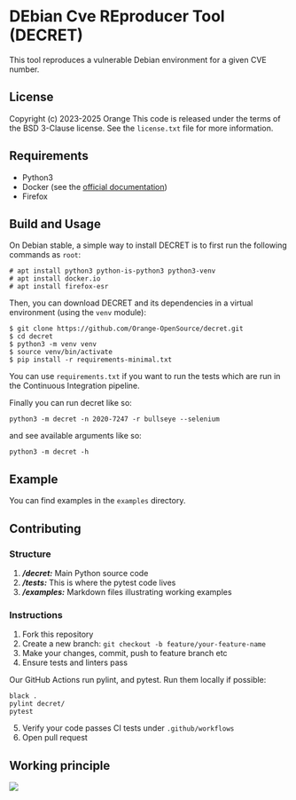 # DEbian Cve REproducer Tool (DECRET)

This tool reproduces a vulnerable Debian environment for a given CVE number.  


## License 

Copyright (c) 2023-2025 Orange
This code is released under the terms of the BSD 3-Clause license. See the `license.txt` file for more information.


## Requirements

- Python3
- Docker (see the [official documentation](https://docs.docker.com/engine/install/))
- Firefox


## Build and Usage

On Debian stable, a simple way to install DECRET is to first run the
following commands as `root`:

```shell
# apt install python3 python-is-python3 python3-venv
# apt install docker.io
# apt install firefox-esr
```

Then, you can download DECRET and its dependencies in a virtual
environment (using the `venv` module):

```shell
$ git clone https://github.com/Orange-OpenSource/decret.git
$ cd decret
$ python3 -m venv venv
$ source venv/bin/activate
$ pip install -r requirements-minimal.txt
```

You can use `requirements.txt` if you want to run the tests which are
run in the Continuous Integration pipeline.

Finally you can run decret like so:

```
python3 -m decret -n 2020-7247 -r bullseye --selenium
```

and see available arguments like so:

```
python3 -m decret -h 
```

## Example

You can find examples in the `examples` directory.

## Contributing

### Structure
1. ***/decret:*** Main Python source code
2. ***/tests:*** This is where the pytest code lives
3. ***/examples:*** Markdown files illustrating working examples


### Instructions
1. Fork this repository
2. Create a new branch: `git checkout -b feature/your-feature-name`
3. Make your changes, commit, push to feature branch etc
4. Ensure tests and linters pass

Our GitHub Actions run pylint, and pytest. Run them locally if possible:
```shell
black .
pylint decret/
pytest
```
5. Verify your code passes CI tests under `.github/workflows`
6. Open pull request

## Working principle

![](./img/reproduction_implementation.png)
